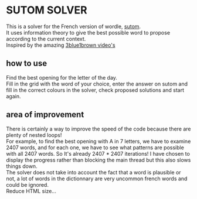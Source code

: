 # SUTOM SOLVER

This is a solver for the French version of wordle, [sutom](https://sutom.nocle.fr/#).  
It uses information theory to give the best possible word to propose according to the current context.  
Inspired by the amazing [3blue1brown video's](https://www.youtube.com/watch?v=v68zYyaEmEA&t=47s)

## how to use
Find the best opening for the letter of the day.  
Fill in the grid with the word of your choice, enter the answer on sutom and fill in the correct colours in the solver, check proposed solutions and start again.

## area of improvement
There is certainly a way to improve the speed of the code because there are plenty of nested loops!  
For example, to find the best opening with A in 7 letters, we have to examine 2407 words, and for each one, we have to see what patterns are possible with all 2407 words. So It's already 2407 * 2407 iterations! 
I have chosen to display the progress rather than blocking the main thread but this also slows things down.  
The solver does not take into account the fact that a word is plausible or not, a lot of words in the dictionnary are very uncommon french words and could be ignored.  
Reduce HTML size...
